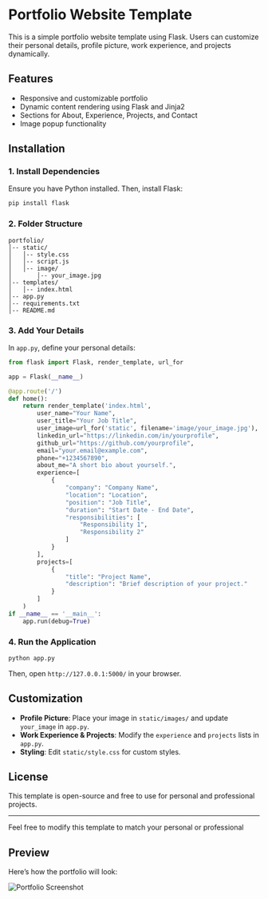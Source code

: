 # Portfolio Website Template  

This is a simple portfolio website template using Flask. Users can customize their personal details, profile picture, work experience, and projects dynamically.  

## Features  

- Responsive and customizable portfolio  
- Dynamic content rendering using Flask and Jinja2  
- Sections for About, Experience, Projects, and Contact  
- Image popup functionality  

## Installation  

### 1. Install Dependencies  

Ensure you have Python installed. Then, install Flask:  

```sh
pip install flask
```

### 2. Folder Structure

```
portfolio/
│-- static/
│   │-- style.css
│   │-- script.js
│   │-- image/
│       │-- your_image.jpg
│-- templates/
│   │-- index.html
│-- app.py
│-- requirements.txt
│-- README.md

```

### 3. Add Your Details

In `app.py`, define your personal details:

```python
from flask import Flask, render_template, url_for

app = Flask(__name__)

@app.route('/')
def home():
    return render_template('index.html',
        user_name="Your Name",
        user_title="Your Job Title",
        user_image=url_for('static', filename='image/your_image.jpg'),
        linkedin_url="https://linkedin.com/in/yourprofile",
        github_url="https://github.com/yourprofile",
        email="your.email@example.com",
        phone="+1234567890",
        about_me="A short bio about yourself.",
        experience=[
            {
                "company": "Company Name",
                "location": "Location",
                "position": "Job Title",
                "duration": "Start Date - End Date",
                "responsibilities": [
                    "Responsibility 1",
                    "Responsibility 2"
                ]
            }
        ],
        projects=[
            {
                "title": "Project Name",
                "description": "Brief description of your project."
            }
        ]
    )
if __name__ == '__main__':
    app.run(debug=True)

```

### 4. Run the Application

```bash
python app.py
```

Then, open `http://127.0.0.1:5000/` in your browser.

## Customization

- **Profile Picture**: Place your image in `static/images/` and update `your_image` in `app.py`.
- **Work Experience & Projects**: Modify the `experience` and `projects` lists in `app.py`.
- **Styling**: Edit `static/style.css` for custom styles.

## License

This template is open-source and free to use for personal and professional projects.

---

Feel free to modify this template to match your personal or professional

## Preview

Here’s how the portfolio will look:

![Portfolio Screenshot](static/image/example.jpg.png)
